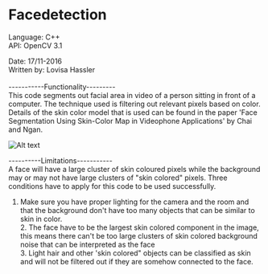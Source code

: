 # Facedetection

Language: C++ <br />
API: OpenCV 3.1 <br />

Date: 17/11-2016 <br />
Written by: Lovisa Hassler <br />
<br />
-----------Functionality--------- <br />
This code segments out facial area in video of a person sitting in front of a computer.
The technique used is filtering out relevant pixels based on color.
Details of the skin color model that is used can be found in the paper
'Face Segmentation Using Skin-Color Map in Videophone Applications' by Chai and Ngan.


![Alt text](master/data/example2.png?raw=true "Result")

----------Limitations----------- <br />
A face will have a large cluster of skin coloured pixels while the background
may or may not have large clusters of "skin colored" pixels.
Three conditions have to apply for this code to be used successfully.
<br />
1. Make sure you have proper lighting for the camera and the room and that the background 
don't have too many objects that can be similar to skin in color.
<br />2. The face have to be the largest skin colored component in the image, this means there
can't be too large clusters of skin colored background noise that can be interpreted as the face
<br />3. Light hair and other 'skin colored" objects can be classified as skin and will not be filtered out
if they are somehow connected to the face.
